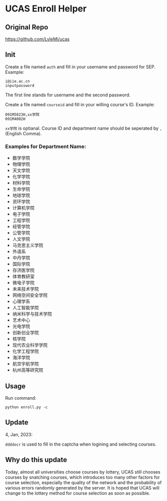 # UCAS Enroll Helper
## Original Repo
https://github.com/LyleMi/ucas
## Init

Create a file named `auth` and fill in your username and password for SEP. Example:
```
i@iie.ac.cn
inputpassword
```

The first line stands for username and the second password.

Create a file named `courseid` and fill in your willing course's ID. Example:

```
091M5023H,xx学院
091M4002H
```

`xx学院` is optianal. Course ID and department name should be seperated by `,` (English Comma).

### Examples for Department Name:
- 数学学院
- 物理学院
- 天文学院
- 化学学院
- 材料学院
- 生命学院
- 地球学院
- 资环学院
- 计算机学院
- 电子学院
- 工程学院
- 经管学院
- 公管学院
- 人文学院
- 马克思主义学院
- 外语系
- 中丹学院
- 国际学院
- 存济医学院
- 体育教研室
- 微电子学院
- 未来技术学院
- 网络空间安全学院
- 心理学系
- 人工智能学院
- 纳米科学与技术学院
- 艺术中心
- 光电学院
- 创新创业学院
- 核学院
- 现代农业科学学院
- 化学工程学院
- 海洋学院
- 航空宇航学院
- 杭州高等研究院

## Usage
Run command:

 ``python enroll.py -c`` 

## Update

4, Jan, 2023:

`ddddocr` is used to fill in the captcha when logining and selecting courses.

## Why do this update

Today, almost all universities choose courses by lottery, UCAS still chooses courses by snatching courses, which introduces too many other factors for course selection, especially the quality of the network and the probability of various errors randomly generated by the server. It is hoped that UCAS will change to the lottery method for course selection as soon as possible.